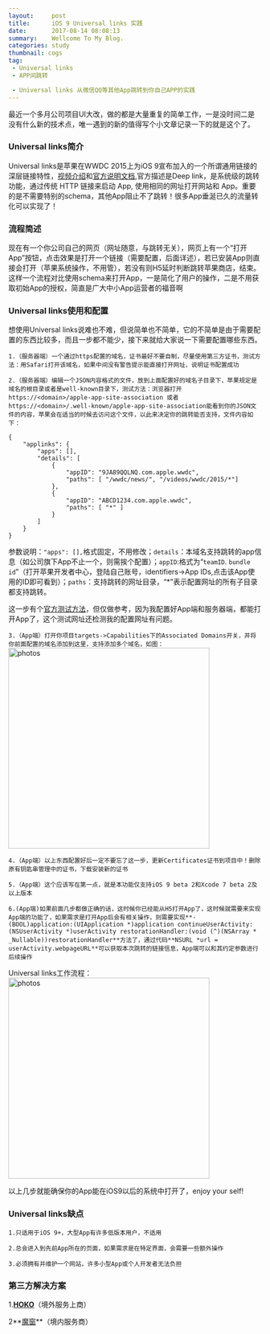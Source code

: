 ```yaml
---
layout:     post
title:      iOS 9 Universal links 实践
date:       2017-08-14 08:08:13
summary:    Wellcome To My Blog.
categories: study
thumbnail: cogs
tag:
 - Universal links
 - APP间跳转

 - Universal links 从微信QQ等其他App跳转到你自己APP的实践
---
```


最近一个多月公司项目UI大改，做的都是大量重复的简单工作，一是没时间二是没有什么新的技术点，唯一遇到的新的值得写个小文章记录一下的就是这个了。

### Universal links简介
Universal links是苹果在WWDC 2015上为iOS 9宣布加入的一个所谓通用链接的深层链接特性，[视频介绍](https://developer.apple.com/videos/play/wwdc2015/509/)和[官方说明文档](https://developer.apple.com/library/content/documentation/General/Conceptual/AppSearch/UniversalLinks.html#//apple_ref/doc/uid/TP40016308-CH12-SW1),官方描述是Deep link，是系统级的跳转功能，通过传统 HTTP 链接来启动 App, 使用相同的网址打开网站和 App。重要的是不需要特别的schema，其他App阻止不了跳转！很多App垂涎已久的流量转化可以实现了！

### 流程简述
现在有一个你公司自己的网页（网址随意，与跳转无关），网页上有一个“打开App”按钮，点击效果是打开一个链接（需要配置，后面详述），若已安装App则直接会打开（苹果系统操作，不用管），若没有则H5延时判断跳转苹果商店，结束。这样一个流程对比使用schema来打开App，一是简化了用户的操作，二是不用获取初始App的授权，简直是广大中小App运营者的福音啊

### Universal links使用和配置
    
想使用Universal links说难也不难，但说简单也不简单，它的不简单是由于需要配置的东西比较多，而且一步都不能少，接下来就给大家说一下需要配置哪些东西。

`1.（服务器端）一个通过https配置的域名，证书最好不要自制，尽量使用第三方证书，测试方法：用Safari打开该域名，如果中间没有警告提示能直接打开网址，说明证书配置成功`

`2.（服务器端）编辑一个JSON内容格式的文件，放到上面配置好的域名子目录下，苹果规定是域名的根目录或者是well-known目录下，测试方法：浏览器打开https://<domain>/apple-app-site-association 或者 https://<domain>/.well-known/apple-app-site-association能看到你的JSON文件的内容，苹果会在适当的时候去访问这个文件，以此来决定你的跳转能否支持，文件内容如下：`

```
{
    "applinks": {
        "apps": [],
        "details": [
            {
                "appID": "9JA89QQLNQ.com.apple.wwdc",
                "paths": [ "/wwdc/news/", "/videos/wwdc/2015/*"]
            },
            {
                "appID": "ABCD1234.com.apple.wwdc",
                "paths": [ "*" ]
            }
        ]
    }
}
```
参数说明：`"apps": [],`格式固定，不用修改；`details`：本域名支持跳转的app信息（如公司旗下App不止一个，则需挨个配置）；`appID`:格式为“`teamID`. `bundle id`”（打开苹果开发者中心，登陆自己账号，identifiers->App IDs,点击该App使用的ID即可看到）；`paths`：支持跳转的网址目录，“*”表示配置网址的所有子目录都支持跳转。

这一步有个[官方测试方法](https://search.developer.apple.com/appsearch-validation-tool/)，但仅做参考，因为我配置好App端和服务器端，都能打开App了，这个测试网址还检测我的配置网址有问题。

`3.（App端）打开你项目targets->Capabilities下的Associated Domains开关，并将你前面配置的域名添加到这里，支持添加多个域名，如图：`
<img src="http://cc.cocimg.com/api/uploads/20150902/1441166240882211.png" width="400" height="" alt="photos"/>

`4.（App端）以上东西配置好后一定不要忘了这一步，更新Certificates证书到项目中！删除原有钥匙串管理中的证书，下载安装新的证书`

`5.（App端）这个应该写在第一点，就是本功能仅支持iOS 9 beta 2和Xcode 7 beta 2及以上版本`

`6.(App端)如果前面几步都做正确的话，这时候你已经能从H5打开App了，这时候就需要来实现App端的功能了，如果需求是打开App后会有相关操作，则需要实现**- (BOOL)application:(UIApplication *)application continueUserActivity:(NSUserActivity *)userActivity restorationHandler:(void (^)(NSArray * _Nullable))restorationHandler**方法了，通过代码**NSURL *url = userActivity.webpageURL**可以获取本次跳转的链接信息，App端可以和其约定参数进行后续操作`

Universal links工作流程：
<img src="http://cc.cocimg.com/api/uploads/20150902/1441174097574453.png" width="400" height="" alt="photos"/>

以上几步就能确保你的App能在iOS9以后的系统中打开了，enjoy your self!

### Universal links缺点

`1.只适用于iOS 9+，大型App有许多低版本用户，不适用`

`2.总会进入到先前App所在的页面，如果需求是在特定界面，会需要一些额外操作`

`3.必须拥有并维护一个网站，许多小型App或个人开发者无法负担`

### 第三方解决方案

1.**[HOKO](https://hokolinks.com)**（境外服务上商）

2**[魔窗](http://www.magicwindow.cn)**（境内服务商）








